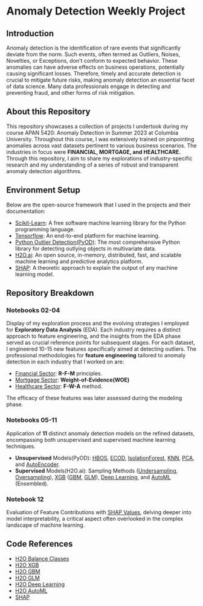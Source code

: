 # Anomaly Detection Weekly Project

## Introduction
Anomaly detection is the identification of rare events that significantly deviate from the norm. Such events, often termed as Outliers, Noises, Novelties, or Exceptions, don't conform to expected behavior. These anomalies can have adverse effects on business operations, potentially causing significant losses. Therefore, timely and accurate detection is crucial to mitigate future risks, making anomaly detection an essential facet of data science. Many data professionals engage in detecting and preventing fraud, and other forms of risk mitigation.

## About this Repository
This repository showcases a collection of projects I undertook during my course APAN 5420: Anomaly Detection in Summer 2023 at Columbia University. Throughout this course, I was extensively trained on pinpointing anomalies across vast datasets pertinent to various business scenarios. The industries in focus were **FINANCIAL, MORTGAGE, and HEALTHCARE.** Through this repository, I aim to share my explorations of industry-specific research and my understanding of a series of robust and transparent anomaly detection algorithms. 

## Environment Setup
Below are the open-source framework that I used in the projects and their documentation:
- [Scikit-Learn](https://scikit-learn.org/stable/install.html): A free software machine learning library for the Python programming language.
- [Tensorflow](https://www.tensorflow.org/install): An end-to-end platform for machine learning.
- [Python Outlier Detection(PyOD)](https://pyod.readthedocs.io/en/latest/install.html): The most comprehensive Python library for detecting outlying objects in multivariate data.
- [H2O.ai](https://h2o.ai/): An open source, in-memory, distributed, fast, and scalable machine learning and predictive analytics platform. 
- [SHAP](https://shap.readthedocs.io/en/latest/): A theoretic approach to explain the output of any machine learning model.

## Repository Breakdown

### Notebooks 02-04
Display of my exploration process and the evolving strategies I employed for **Exploratory Data Analysis** (EDA). Each industry requires a distinct approach to feature engineering, and the insights from the EDA phase served as crucial reference points for subsequent stages. For each dataset, I engineered 10-15 new features specifically aimed at detecting outliers. 
The professional methodologies for **feature engineering** tailored to anomaly detection in each industry that I worked on are:
- [Financial Sector](https://github.com/Kaguya2906/Anomaly_Detection_Weekly_Project/blob/main/02.CreditCard%20EDA%2CFeature%20Engineering.ipynb): **R-F-M** principles.
- [Mortgage Sector](https://github.com/Kaguya2906/Anomaly_Detection_Weekly_Project/blob/main/03.Mortgage%20EDA%2CFeature%20Engineering.ipynb): **Weight-of-Evidence(WOE)** 
- [Healthcare Sector](https://github.com/Kaguya2906/Anomaly_Detection_Weekly_Project/blob/main/04.HealthCare%20EDA%2CFeature%20Engineering.ipynb): **F-W-A** method.

The efficacy of these features was later assessed during the modeling phase.

### Notebooks 05-11
Application of **11** distinct anomaly detection models on the refined datasets, encompassing both unsupervised and supervised machine learning techniques.
- **Unsupervised** Models(PyOD): [HBOS](https://github.com/Kaguya2906/Anomaly_Detection_Weekly_Project/blob/main/05.HBOS%2CECODs.ipynb), [ECOD](https://github.com/Kaguya2906/Anomaly_Detection_Weekly_Project/blob/main/05.HBOS%2CECODs.ipynb), [IsolationForest](https://github.com/Kaguya2906/Anomaly_Detection_Weekly_Project/blob/main/07.AutoEncoder%2CIForest.ipynb), [KNN](https://github.com/Kaguya2906/Anomaly_Detection_Weekly_Project/blob/main/06.PCA%2CKNN.ipynb), [PCA](https://github.com/Kaguya2906/Anomaly_Detection_Weekly_Project/blob/main/06.PCA%2CKNN.ipynb), and [AutoEncoder](https://github.com/Kaguya2906/Anomaly_Detection_Weekly_Project/blob/main/07.AutoEncoder%2CIForest.ipynb).
- **Supervised** Models(H2O.ai): Sampling Methods ([Undersampling](https://github.com/Kaguya2906/Anomaly_Detection_Weekly_Project/blob/main/08.UnderSampling.ipynb), [Oversampling](https://github.com/Kaguya2906/Anomaly_Detection_Weekly_Project/blob/main/09.OverSampling.ipynb)), [XGB](https://github.com/Kaguya2906/Anomaly_Detection_Weekly_Project/blob/main/10.GBM%2CXGB%2CDeepLearning.ipynb) ([GBM](https://github.com/Kaguya2906/Anomaly_Detection_Weekly_Project/blob/main/10.GBM%2CXGB%2CDeepLearning.ipynb), [GLM](https://github.com/Kaguya2906/Anomaly_Detection_Weekly_Project/blob/main/11.GLM%2CAutoML.ipynb)), [Deep Learning](https://github.com/Kaguya2906/Anomaly_Detection_Weekly_Project/blob/main/10.GBM%2CXGB%2CDeepLearning.ipynb), and [AutoML](https://github.com/Kaguya2906/Anomaly_Detection_Weekly_Project/blob/main/11.GLM%2CAutoML.ipynb) (Ensembled).

### Notebook 12
Evaluation of Feature Contributions with [SHAP Values](https://github.com/Kaguya2906/Anomaly_Detection_Weekly_Project/blob/main/12.Random%20Forest%2CSHAP%20Values.ipynb), delving deeper into model interpretability, a critical aspect often overlooked in the complex landscape of machine learning.

## Code References
- [H2O Balance Classes](https://docs.h2o.ai/h2o/latest-stable/h2o-docs/data-science/algo-params/balance_classes.html)
- [H2O XGB](https://docs.h2o.ai/h2o/latest-stable/h2o-docs/data-science/xgboost.html?highlight=xgb)
- [H2O GBM](https://docs.h2o.ai/h2o/latest-stable/h2o-docs/data-science/gbm.html)
- [H2O GLM](https://docs.h2o.ai/h2o/latest-stable/h2o-docs/data-science/glm.html?highlight=glm)
- [H2O Deep Learning](https://docs.h2o.ai/h2o/latest-stable/h2o-docs/data-science/deep-learning.html)
- [H2O AutoML](https://docs.h2o.ai/h2o/latest-stable/h2o-docs/automl.html)
- [SHAP](https://shap.readthedocs.io/en/latest/)
